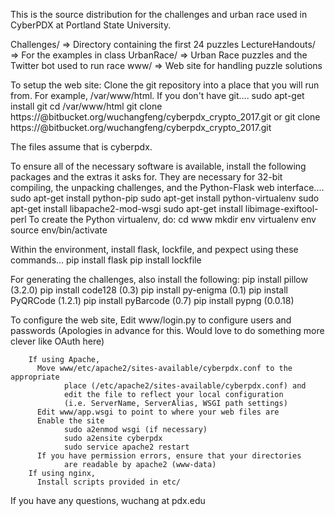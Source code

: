 This is the source distribution for the challenges and urban race used in CyberPDX at Portland State University.

Challenges/      => Directory containing the first 24 puzzles
LectureHandouts/ => For the examples in class
UrbanRace/       => Urban Race puzzles and the Twitter bot used to run race
www/             => Web site for handling puzzle solutions

To setup the web site:
Clone the git repository into a place that you will run from.  For example,
/var/www/html.  If you don't have git....
        sudo apt-get install git
        cd /var/www/html
        git clone https://<username>@bitbucket.org/wuchangfeng/cyberpdx_crypto_2017.git
                or
        git clone https://<username>@bitbucket.org/wuchangfeng/cyberpdx_crypto_2017.git <dirname>

The files assume that <dirname> is cyberpdx.

To ensure all of the necessary software is available, install the following
packages and the extras it asks for.  They are necessary for 32-bit compiling,
the unpacking challenges, and the Python-Flask web interface....
        sudo apt-get install python-pip
        sudo apt-get install python-virtualenv
        sudo apt-get install libapache2-mod-wsgi
	sudo apt-get install libimage-exiftool-perl
To create the Python virtualenv, do:
        cd www
        mkdir env
        virtualenv env
        source env/bin/activate

Within the environment, install flask, lockfile, and pexpect using
these commands...
        pip install flask
        pip install lockfile

For generating the challenges, also install the following:
	pip install pillow	(3.2.0)
	pip install code128 	(0.3)
	pip install py-enigma	(0.1)
	pip install PyQRCode	(1.2.1)
	pip install pyBarcode	(0.7)
	pip install pypng	(0.0.18)

To configure the web site,
        Edit www/login.py to configure users and passwords (Apologies in advance for this.
             Would love to do something more clever like OAuth here)

        If using Apache,
          Move www/etc/apache2/sites-available/cyberpdx.conf to the appropriate
                place (/etc/apache2/sites-available/cyberpdx.conf) and
                edit the file to reflect your local configuration
                (i.e. ServerName, ServerAlias, WSGI path settings)
          Edit www/app.wsgi to point to where your web files are
          Enable the site
                sudo a2enmod wsgi (if necessary)
                sudo a2ensite cyberpdx
                sudo service apache2 restart
          If you have permission errors, ensure that your directories
                are readable by apache2 (www-data)
        If using nginx,
          Install scripts provided in etc/
If you have any questions, wuchang at pdx.edu
